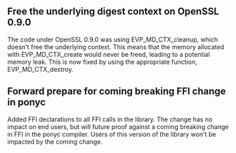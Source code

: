 ## Free the underlying digest context on OpenSSL 0.9.0

The code under OpenSSL 0.9.0 was using EVP_MD_CTX_cleanup, which doesn't free the underlying context. This means that the memory allocated with EVP_MD_CTX_create would never be freed, leading to a potential memory leak. This is now fixed by using the appropriate function, EVP_MD_CTX_destroy.

## Forward prepare for coming breaking FFI change in ponyc

Added FFI declarations to all FFI calls in the library. The change has no impact on end users, but will future proof against a coming breaking change in FFI in the ponyc compiler. Users of this version of the library won't be impacted by the coming change.

